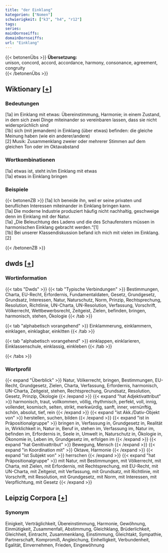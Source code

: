 ```yaml
---
title: "der Einklang"
kategorien: ["Nomen"]
schwierigkeit: ["k3", "h4", "r12"]
tags:
series:
mainDornseiffs:
domainDornseiffs:
url: "Einklang"
---
```


{{< betonenÜbs >}}
**Übersetzung:**  
unison, concord, accord, accordance, harmony, consonance, agreement, congruity  
{{< /betonenÜbs >}}

## Wiktionary [[+](https://de.wiktionary.org/wiki/Einklang)]

### Bedeutungen
[1a] im Einklang mit etwas: Übereinstimmung, Harmonie; in einem Zustand, in dem sich zwei Dinge miteinander so vereinbaren lassen, dass sie nicht widersprüchlich sind  
[1b] sich (mit jemandem) in Einklang (über etwas) befinden: die gleiche Meinung haben (wie ein anderer/andere)  
[2] Musik: Zusammenklang zweier oder mehrerer Stimmen auf dem gleichen Ton oder im Oktavabstand  

### Wortkombinationen
[1a] etwas ist, steht in/im Einklang mit etwas  
[1a] etwas in Einklang bringen  

### Beispiele
{{< betonenZB >}}
[1a] Ich beneide ihn, weil er seine privaten und beruflichen Interessen miteinander in Einklang bringen kann.  
[1a] Die moderne Industrie produziert häufig nicht nachhaltig, geschweige denn im Einklang mit der Natur.  
[1a] „Die Beleuchtung des Ladens und die des Schaufensters müssen in harmonischen Einklang gebracht werden.“[1]  
[1b] Bei unserer Klassendiskussion befand ich mich mit vielen im Einklang.  
[2]  

{{< /betonenZB >}}


## dwds [[+](https://www.dwds.de/wb/Einklang)]

### Wortinformation
{{< tabs "Dwds" >}}
{{< tab "Typische Verbindungen" >}}
Bestimmungen, Charta, EU-Recht, Erfordernis, Fundamentaldaten, Gesetz, Grundgesetz, Grundsatz, Interessen, Natur, Naturschutz, Norm, Prinzip, Rechtsprechung, Resolution, Richtlinie, UN-Charta, UN-Resolution, Verfassung, Vorschrift, Völkerrecht, Wettbewerbsrecht, Zeitgeist, Zielen, befinden, bringen, harmonisch, stehen, Ökologie
{{< /tab >}}

{{< tab "alphabetisch vorangehend" >}}
Einklammerung, einklammern, einklagen, einklagbar, einkitten
{{< /tab >}}

{{< tab "alphabetisch vorangehend" >}}
einklappen, einklarieren, Einklassenschule, einklassig, einkleben
{{< /tab >}}

{{< /tabs >}}

### Wortprofil
{{< expand "Überblick" >}} Natur, Völkerrecht, bringen, Bestimmungen, EU-Recht, Grundgesetz, Zielen, Charta, Verfassung, Erfordernis, harmonisch, UN-Charta, Zeitgeist, stehen, Rechtsprechung, Grundsatz, Resolution, Gesetz, Prinzip, Ökologie {{< /expand >}}
{{< expand "hat Adjektivattribut" >}} harmonisch, traut, vollkommen, völlig, rhythmisch, perfekt, voll, innig, vollendet, kosmisch, selten, strikt, merkwürdig, sanft, inner, vernünftig, schön, absolut, tief, rein {{< /expand >}}
{{< expand "ist Akk./Dativ-Objekt von" >}} herstellen, suchen, bilden {{< /expand >}}
{{< expand "ist in Präpositionalgruppe" >}} bringen in, Verfassung in, Grundgesetz in, Realität in, Wirklichkeit in, Natur in, Beruf in, stehen im, Verfassung im, Natur im, befinden im, Erfordernis in, Seele in, Umwelt in, Naturschutz in, Ökologie in, Ökonomie in, Leben im, Grundgesetz im, erfolgen im {{< /expand >}}
{{< expand "hat Genitivattribut" >}} Bewegung, Mensch {{< /expand >}}
{{< expand "in Koordination mit" >}} Oktave, Harmonie {{< /expand >}}
{{< expand "ist Subjekt von" >}} herrschen {{< /expand >}}
{{< expand "hat Präpositionalgruppe" >}} mit Natur, mit Bestimmungen, mit Völkerrecht, mit Charta, mit Zielen, mit Erfordernis, mit Rechtsprechung, mit EU-Recht, mit UN-Charta, mit Zeitgeist, mit Verfassung, mit Grundsatz, mit Richtlinie, mit Vorschrift, mit Resolution, mit Grundgesetz, mit Norm, mit Interessen, mit Verpflichtung, mit Gesetz {{< /expand >}}

## Leipzig Corpora [[+](https://corpora.uni-leipzig.de/en/res?word=Einklang&corpusId=deu_newscrawl-public_2018)]


### Synonym
Einigkeit, Verträglichkeit, Übereinstimmung, Harmonie, Gewöhnung, Einmütigkeit, Zusammenfall, Abstimmung, Gleichklang, Brüderlichkeit, Gleichheit, Eintracht, Zusammenklang, Einstimmung, Gleichtakt, Sympathie, Partnerschaft, Kompromiß, Angleichung, Einhelligkeit, Verbundenheit, Egalität, Einvernehmen, Frieden, Eingewöhnung


